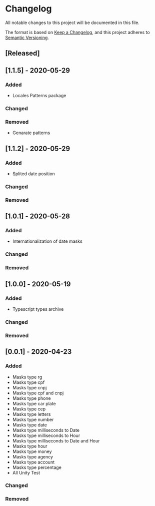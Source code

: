 # Changelog
All notable changes to this project will be documented in this file.

The format is based on [Keep a Changelog](https://keepachangelog.com/en/1.0.0/),
and this project adheres to [Semantic Versioning](https://semver.org/spec/v2.0.0.html).

## [Released]

## [1.1.5] - 2020-05-29
### Added
 - Locales Patterns package
### Changed
### Removed
 - Genarate patterns

## [1.1.2] - 2020-05-29

### Added
 - Splited date position
### Changed
### Removed

## [1.0.1] - 2020-05-28

### Added
 - Internationalization of date masks
### Changed
### Removed

## [1.0.0] - 2020-05-19

### Added
 - Typescript types archive
### Changed
### Removed

## [0.0.1] - 2020-04-23

### Added
 - Masks type rg
 - Masks type cpf
 - Masks type cnpj
 - Masks type cpf and cnpj
 - Masks type phone
 - Masks type car plate
 - Masks type cep
 - Masks type letters
 - Masks type number
 - Masks type date
 - Masks type milliseconds to Date
 - Masks type milliseconds to Hour
 - Masks type milliseconds to Date and Hour
 - Masks type hour
 - Masks type money
 - Masks type agency
 - Masks type account
 - Masks type percentage
 - All Unity Test
### Changed
### Removed